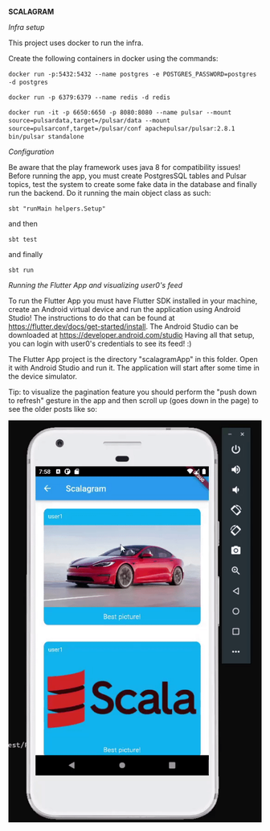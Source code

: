**SCALAGRAM**

*Infra setup*

This project uses docker to run the infra. 

Create the following containers in docker using the commands: 

```` 
docker run -p:5432:5432 --name postgres -e POSTGRES_PASSWORD=postgres -d postgres 
````

```` 
docker run -p 6379:6379 --name redis -d redis
````

```` 
docker run -it -p 6650:6650 -p 8080:8080 --name pulsar --mount source=pulsardata,target=/pulsar/data --mount source=pulsarconf,target=/pulsar/conf apachepulsar/pulsar:2.8.1 bin/pulsar standalone
````

*Configuration*

Be aware that the play framework uses java 8 for compatibility issues!
Before running the app, you must create PostgresSQL tables and Pulsar topics, test the system to create some fake data in the database and finally run the backend. Do it running the main object class as such: 

```` 
sbt "runMain helpers.Setup"
````

and then 

```` 
sbt test
````

and finally 

```` 
sbt run
````

*Running the Flutter App and visualizing user0's feed*

To run the Flutter App you must have Flutter SDK installed in your machine, create an Android virtual device and run the application using Android Studio! The instructions to do that can be found at https://flutter.dev/docs/get-started/install. The Android Studio can be downloaded at https://developer.android.com/studio 
Having all that setup, you can login with user0's credentials to see its feed! :)

The Flutter App project is the directory "scalagramApp" in this folder. Open it with Android Studio and run it. The application will start after some time in the device simulator.

Tip: to visualize the pagination feature you should perform the "push down to refresh" gesture in the app and then scroll up (goes down in the page) to see the older posts like so:

![C++ Var Types](pull_down.gif)